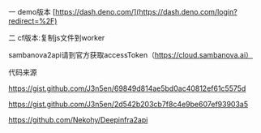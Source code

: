 一 demo版本
[https://dash.deno.com/](https://dash.deno.com/login?redirect=%2F)



二 cf版本:复制js文件到worker


sambanova2api请到官方获取accessToken（https://cloud.sambanova.ai）



代码来源

https://gist.github.com/J3n5en/69849d814ae5bd0ac40812ef61c5575d


https://gist.github.com/J3n5en/2d542b203cb7f8c4e9be607ef93903a5

https://github.com/Nekohy/Deepinfra2api

